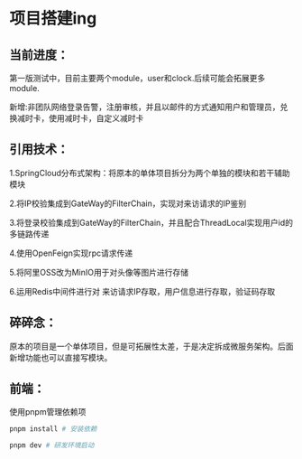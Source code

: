 # 项目搭建ing

## 当前进度：

第一版测试中，目前主要两个module，user和clock.后续可能会拓展更多module.

新增:非团队网络登录告警，注册审核，并且以邮件的方式通知用户和管理员，兑换减时卡，使用减时卡，自定义减时卡

## 引用技术：

1.SpringCloud分布式架构：将原本的单体项目拆分为两个单独的模块和若干辅助模块

2.将IP校验集成到GateWay的FilterChain，实现对来访请求的IP鉴别

3.将登录校验集成到GateWay的FilterChain，并且配合ThreadLocal实现用户id的多链路传递

4.使用OpenFeign实现rpc请求传递

5.将阿里OSS改为MinIO用于对头像等图片进行存储

6.运用Redis中间件进行对 来访请求IP存取，用户信息进行存取，验证码存取



## 碎碎念：

原本的项目是一个单体项目，但是可拓展性太差，于是决定拆成微服务架构。后面新增功能也可以直接写模块。



## 前端：

使用pnpm管理依赖项

```powershell
pnpm install # 安装依赖

pnpm dev # 研发环境启动
```





